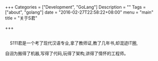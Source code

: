 +++
Categories = ["Development", "GoLang"]
Description = ""
Tags = ["about", "golang"]
date = "2016-02-27T22:58:22+08:00"
menu = "main"
title = "关于S君"

+++

  <br>
  &nbsp;&nbsp;&nbsp;&nbsp;S111君是一个考了现代汉语专业,拿了教师证,教了几年书,却混迹IT圈,<p>

  自诩为搬得了机器,写得了代码,玩得了架构,讲得了情怀的工程师。
  

  
